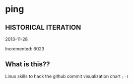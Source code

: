 # ping

## HISTORICAL ITERATION
2013-11-28

Incremented: 6023

## What is this?? 
Linux skills to hack the github commit visualization chart `;-)`
